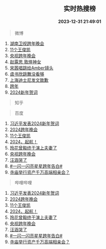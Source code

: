 <div align="center"><h2>实时热搜榜</h2><h4>2023-12-31 21:49:01</h4></div>

> 微博  

1. [湖南卫视跨年晚会](https://s.weibo.com/weibo?q=%E6%B9%96%E5%8D%97%E5%8D%AB%E8%A7%86%E8%B7%A8%E5%B9%B4%E6%99%9A%E4%BC%9A&t=31&band_rank=1&Refer=top)<br />
2. [11个王俊凯](https://s.weibo.com/weibo?q=%2311%E4%B8%AA%E7%8E%8B%E4%BF%8A%E5%87%AF%23&t=31&band_rank=2&Refer=top)<br />
3. [央视跨年晚会](https://s.weibo.com/weibo?q=%23%E5%A4%AE%E8%A7%86%E8%B7%A8%E5%B9%B4%E6%99%9A%E4%BC%9A%23&t=31&band_rank=3&Refer=top)<br />
4. [赵露思 敦煌神女](https://s.weibo.com/weibo?q=%E8%B5%B5%E9%9C%B2%E6%80%9D%20%E6%95%A6%E7%85%8C%E7%A5%9E%E5%A5%B3&t=31&band_rank=4&Refer=top)<br />
5. [宋茜唱跳给Amber镜头](https://s.weibo.com/weibo?q=%E5%AE%8B%E8%8C%9C%E5%94%B1%E8%B7%B3%E7%BB%99Amber%E9%95%9C%E5%A4%B4&t=31&band_rank=5&Refer=top)<br />
6. [虞书欣跳舞没看够](https://s.weibo.com/weibo?q=%E8%99%9E%E4%B9%A6%E6%AC%A3%E8%B7%B3%E8%88%9E%E6%B2%A1%E7%9C%8B%E5%A4%9F&t=31&band_rank=6&Refer=top)<br />
7. [上海迪士尼发文致歉](https://s.weibo.com/weibo?q=%23%E4%B8%8A%E6%B5%B7%E8%BF%AA%E5%A3%AB%E5%B0%BC%E5%8F%91%E6%96%87%E8%87%B4%E6%AD%89%23&t=31&band_rank=7&Refer=top)<br />
8. [跨年](https://s.weibo.com/weibo?q=%E8%B7%A8%E5%B9%B4&t=31&band_rank=8&Refer=top)<br />
9. [2024新年贺词](https://s.weibo.com/weibo?q=%232024%E6%96%B0%E5%B9%B4%E8%B4%BA%E8%AF%8D%23&t=31&band_rank=9&Refer=top)<br />

> 知乎  


> 百度  

1. [习近平发表2024新年贺词](https://www.baidu.com/s?wd=%E4%B9%A0%E8%BF%91%E5%B9%B3%E5%8F%91%E8%A1%A82024%E6%96%B0%E5%B9%B4%E8%B4%BA%E8%AF%8D&sa=fyb_news&rsv_dl=fyb_news)<br />
2. [2024跨年晚会](https://www.baidu.com/s?wd=2024%E8%B7%A8%E5%B9%B4%E6%99%9A%E4%BC%9A&sa=fyb_news&rsv_dl=fyb_news)<br />
3. [11个王俊凯](https://www.baidu.com/s?wd=11%E4%B8%AA%E7%8E%8B%E4%BF%8A%E5%87%AF&sa=fyb_news&rsv_dl=fyb_news)<br />
4. [2024，起航！](https://www.baidu.com/s?wd=2024%EF%BC%8C%E8%B5%B7%E8%88%AA%EF%BC%81&sa=fyb_news&rsv_dl=fyb_news)<br />
5. [玲花曾毅终于演上夫妻了](https://www.baidu.com/s?wd=%E7%8E%B2%E8%8A%B1%E6%9B%BE%E6%AF%85%E7%BB%88%E4%BA%8E%E6%BC%94%E4%B8%8A%E5%A4%AB%E5%A6%BB%E4%BA%86&sa=fyb_news&rsv_dl=fyb_news)<br />
6. [央视跨年晚会](https://www.baidu.com/s?wd=%E5%A4%AE%E8%A7%86%E8%B7%A8%E5%B9%B4%E6%99%9A%E4%BC%9A&sa=fyb_news&rsv_dl=fyb_news)<br />
7. [汪涵哭了](https://www.baidu.com/s?wd=%E6%B1%AA%E6%B6%B5%E5%93%AD%E4%BA%86&sa=fyb_news&rsv_dl=fyb_news)<br />
8. [#一闪一闪亮星星跨年告白#](https://www.baidu.com/s?wd=%23%E4%B8%80%E9%97%AA%E4%B8%80%E9%97%AA%E4%BA%AE%E6%98%9F%E6%98%9F%E8%B7%A8%E5%B9%B4%E5%91%8A%E7%99%BD%23&sa=fyb_news&rsv_dl=fyb_news)<br />
9. [寺庙举行资产千万高端相亲会？](https://www.baidu.com/s?wd=%E5%AF%BA%E5%BA%99%E4%B8%BE%E8%A1%8C%E8%B5%84%E4%BA%A7%E5%8D%83%E4%B8%87%E9%AB%98%E7%AB%AF%E7%9B%B8%E4%BA%B2%E4%BC%9A%EF%BC%9F&sa=fyb_news&rsv_dl=fyb_news)<br />

> 哔哩哔哩  

1. [习近平发表2024新年贺词](https://www.baidu.com/s?wd=%E4%B9%A0%E8%BF%91%E5%B9%B3%E5%8F%91%E8%A1%A82024%E6%96%B0%E5%B9%B4%E8%B4%BA%E8%AF%8D&sa=fyb_news&rsv_dl=fyb_news)<br />
2. [2024跨年晚会](https://www.baidu.com/s?wd=2024%E8%B7%A8%E5%B9%B4%E6%99%9A%E4%BC%9A&sa=fyb_news&rsv_dl=fyb_news)<br />
3. [11个王俊凯](https://www.baidu.com/s?wd=11%E4%B8%AA%E7%8E%8B%E4%BF%8A%E5%87%AF&sa=fyb_news&rsv_dl=fyb_news)<br />
4. [2024，起航！](https://www.baidu.com/s?wd=2024%EF%BC%8C%E8%B5%B7%E8%88%AA%EF%BC%81&sa=fyb_news&rsv_dl=fyb_news)<br />
5. [玲花曾毅终于演上夫妻了](https://www.baidu.com/s?wd=%E7%8E%B2%E8%8A%B1%E6%9B%BE%E6%AF%85%E7%BB%88%E4%BA%8E%E6%BC%94%E4%B8%8A%E5%A4%AB%E5%A6%BB%E4%BA%86&sa=fyb_news&rsv_dl=fyb_news)<br />
6. [央视跨年晚会](https://www.baidu.com/s?wd=%E5%A4%AE%E8%A7%86%E8%B7%A8%E5%B9%B4%E6%99%9A%E4%BC%9A&sa=fyb_news&rsv_dl=fyb_news)<br />
7. [汪涵哭了](https://www.baidu.com/s?wd=%E6%B1%AA%E6%B6%B5%E5%93%AD%E4%BA%86&sa=fyb_news&rsv_dl=fyb_news)<br />
8. [#一闪一闪亮星星跨年告白#](https://www.baidu.com/s?wd=%23%E4%B8%80%E9%97%AA%E4%B8%80%E9%97%AA%E4%BA%AE%E6%98%9F%E6%98%9F%E8%B7%A8%E5%B9%B4%E5%91%8A%E7%99%BD%23&sa=fyb_news&rsv_dl=fyb_news)<br />
9. [寺庙举行资产千万高端相亲会？](https://www.baidu.com/s?wd=%E5%AF%BA%E5%BA%99%E4%B8%BE%E8%A1%8C%E8%B5%84%E4%BA%A7%E5%8D%83%E4%B8%87%E9%AB%98%E7%AB%AF%E7%9B%B8%E4%BA%B2%E4%BC%9A%EF%BC%9F&sa=fyb_news&rsv_dl=fyb_news)<br />

